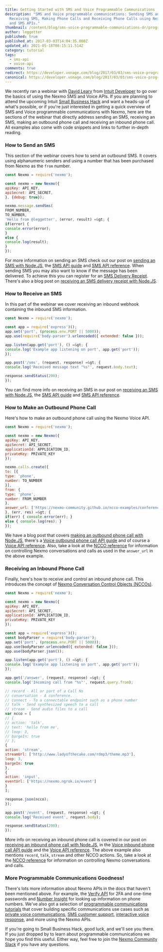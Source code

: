 ```yaml
---
title: Getting Started with SMS and Voice Programmable Communications
description: "SMS and Voice programmable communications: Sending SMS and
  Receiving SMS, Making Phone Calls and Receiving Phone Calls using Nexmo Voice
  and SMS APIs."
thumbnail: /content/blog/sms-voice-programmable-communications-dr/programmable-sms-and-voice.png
author: leggetter
published: true
published_at: 2017-03-03T14:04:35.000Z
updated_at: 2021-05-18T08:15:11.514Z
category: tutorial
tags:
  - sms-api
  - voice-api
comments: true
redirect: https://developer.vonage.com/blog/2017/03/03/sms-voice-programmable-communications-dr
canonical: https://developer.vonage.com/blog/2017/03/03/sms-voice-programmable-communications-dr
---
```

We recently ran a webinar with [David Leary](https://twitter.com/davidleary) from [Intuit Developer](https://developer.intuit.com/) to go over the basics of using the Nexmo SMS and Voice APIs. If you are planning to attend the upcoming Intuit [Small Business Hack](http://www.smallbizhack.com/) and want a heads-up of what's possible, or if you're just interested in getting a quick overview of SMS and Voice programmable communications with Nexmo, here are the sections of the webinar that directly address sending an SMS, receiving an SMS, making an outbound phone call and receiving an inbound phone call. All examples also come with code snippets and links to further in-depth reading.

<sign-up number></sign-up>

### How to Send an SMS

This section of the webinar covers how to send an outbound SMS. It covers using alphanumeric senders and using a number that has been purchased from Nexmo as the `from` number.

<youtube id="Z0DAXW_rHPM"></youtube>

```js
const Nexmo = require('nexmo');

const nexmo = new Nexmo({
apiKey: API_KEY,
apiSecret: API_SECRET,
}, {debug: true});

nexmo.message.sendSms(
FROM_NUMBER,
TO_NUMBER,
'Hello from @leggetter', (error, result) =&gt; {
if(error) {
console.error(error);
}
else {
console.log(result);
}
});
```

For more information on sending an SMS check out our post on [sending an SMS with Node.JS](https://learn.vonage.com/blog/2016/10/19/how-to-send-sms-messages-with-node-js-and-express-dr/), the [SMS API guide](https://docs.nexmo.com/messaging/sms-api) and [SMS API reference](https://docs.nexmo.com/messaging/sms-api/api-reference). When sending SMS you may also want to know if the message has been delivered. To achieve this you can register for an [SMS Delivery Receipt](https://docs.nexmo.com/messaging/sms-api/api-reference#delivery_receipt). There's also a blog post on [receiving an SMS delivery receipt with Node.JS](https://learn.vonage.com/blog/2016/11/23/getting-a-sms-delivery-receipt-from-a-mobile-carrier-with-node-js-dr/).

### How to Receive an SMS

In this part of the webinar we cover receiving an inbound webhook containing the inbound SMS information.

<youtube id="Z0DAXW_rHPM"></youtube>

```js
const Nexmo = require('nexmo');

const app = require('express')();
app.set('port', (process.env.PORT || 5000));
app.use(require('body-parser').urlencoded({ extended: false }));

app.listen(app.get('port'), () =&gt; {
console.log('Example app listening on port', app.get('port'));
});

app.post('/sms', (request, response) =&gt; {
console.log('Received message text "%s"', request.body.text);

response.sendStatus(200);
});
```

You can find more info on receiving an SMS in our post on [receiving an SMS with Node.JS](https://learn.vonage.com/blog/2016/10/27/receive-sms-messages-node-js-express-dr/), the [SMS API guide](https://docs.nexmo.com/messaging/sms-api) and [SMS API reference](https://docs.nexmo.com/messaging/sms-api/api-reference).

### How to Make an Outbound Phone Call

Here's how to make an outbound phone call using the Nexmo Voice API.

<youtube id="Z0DAXW_rHPM"></youtube>

```js
const Nexmo = require('nexmo');

const nexmo = new Nexmo({
apiKey: API_KEY,
apiSecret: API_SECRET,
applicationId: APPLICATION_ID,
privateKey: PRIVATE_KEY
});

nexmo.calls.create({
to: [{
type: 'phone',
number: TO_NUMBER
}],
from: {
type: 'phone',
number: FROM_NUMBER
},
answer_url: ['https://nexmo-community.github.io/ncco-examples/conference.json']
}, (err, res) =&gt; {
if(err) { console.error(err); }
else { console.log(res); }
});
```

We have a blog post that covers [ making an outbound phone call with Node.JS](https://learn.vonage.com/blog/2017/01/12/make-outbound-text-speech-phone-call-node-js-dr/), there's a [Voice outbound phone call API guide](https://docs.nexmo.com/voice/voice-api/calls) and of course a [Voice API reference](https://docs.nexmo.com/voice/voice-api/api-reference). Also, take a look at the [NCCO reference](https://docs.nexmo.com/voice/voice-api/ncco-reference) for information on controlling Nexmo conversations and calls as used in the `answer_url` in the above example.

### Receiving an Inbound Phone Call

Finally, here's how to receive and control an inbound phone call. This introduces the concept of [Nexmo Conversation Control Objects (NCCOs)](https://docs.nexmo.com/voice/voice-api/ncco-reference).

<youtube id="Z0DAXW_rHPM"></youtube>

```js
const Nexmo = require('nexmo');

const nexmo = new Nexmo({
apiKey: API_KEY,
apiSecret: API_SECRET,
applicationId: APPLICATION_ID,
privateKey: PRIVATE_KEY
});

const app = require('express')();
const bodyParser = require('body-parser');
app.set('port', (process.env.PORT || 5000));
app.use(bodyParser.urlencoded({ extended: false }));
app.use(bodyParser.json());

app.listen(app.get('port'), () =&gt; {
console.log('Example app listening on port', app.get('port'));
});

app.get('/answer', (request, response) =&gt; {
console.log('Incoming call from "%s"', request.query.from);

// record - All or part of a Call No
// conversation - A conference.
// connect - To a connectable endpoint such as a phone number
// talk - Send synthesized speech to a call
// stream - Send audio files to a call
var ncco = [
// {
// action: 'talk',
// text: 'hello from me',
// loop: 3,
// bargeIn: true
// },
{
action: 'stream',
streamUrl: ['http://www.ladyofthecake.com/rdmp3/theme.mp3'],
loop: 3,
bargeIn: true
},
{
action: 'input',
eventUrl: ['https://nexmo.ngrok.io/event']
}
];

response.json(ncco);
});

app.post('/event', (request, response) =&gt; {
console.log('Received event', request.body);

response.sendStatus(200);
});
```

More info on receiving an inbound phone call is covered in our post on [receiving an inbound phone call with Node.JS](https://learn.vonage.com/blog/2017/01/26/handle-inbound-text-speech-phone-call-node-js-dr/), in the [Voice inbound phone call API guide](https://docs.nexmo.com/voice/voice-api/inbound-calls) and the [Voice API reference](https://docs.nexmo.com/voice/voice-api/api-reference). The above example also mentions `record`, `talk`, `stream` and other NCCO actions. So, take a look at the [NCCO reference](https://docs.nexmo.com/voice/voice-api/ncco-reference) for information on controlling Nexmo conversations and calls.

### More Programmable Communications Goodness!

There's lots more information about Nexmo APIs in the docs that haven't been mentioned above. For example, the [Verify API](https://docs.nexmo.com/verify/api-reference) for 2FA and one-time passwords and [Number Insight](https://docs.nexmo.com/number-insight) for looking up information on phone numbers. We've also got a selection of [programmable communications tutorials](https://docs.nexmo.com/tutorials) that cover building specific communications use cases such as [private voice communications](https://docs.nexmo.com/tutorials/voice-api-proxy), [SMS customer support](https://docs.nexmo.com/tutorials/sms-customer-support), [interactive voice response](https://docs.nexmo.com/tutorials/voice-simple-ivr), and more using the Nexmo APIs.

If you're going to Small Business Hack, good luck, and we'll see you there. If you just dropped by to learn about programmable communications we hope you find this useful. Either way, feel free to join the [Nexmo Community Slack](https://nexmo-community-invite.herokuapp.com) if you have any questions.